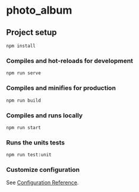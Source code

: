# photo_album

## Project setup
```
npm install
```

### Compiles and hot-reloads for development
```
npm run serve
```

### Compiles and minifies for production
```
npm run build
```

### Compiles and runs locally
```
npm run start
```

### Runs the units tests
```
npm run test:unit
```

### Customize configuration
See [Configuration Reference](https://cli.vuejs.org/config/).
